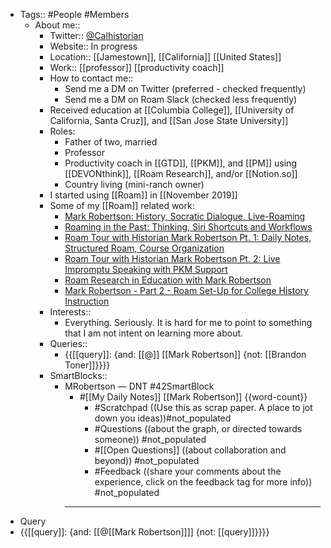 - Tags:: #People #Members
    - About me:: 
        - Twitter:: [@Calhistorian](https://www.twitter.com/calhistorian) 
        - Website:: In progress
        - Location:: [[Jamestown]], [[California]] [[United States]]
        - Work:: [[professor]] [[productivity coach]] 
        - How to contact me::
            - Send me a DM on Twitter (preferred - checked frequently)
            - Send me a DM on Roam Slack (checked less frequently)
        - Received education at [[Columbia College]], [[University of California, Santa Cruz]], and [[San Jose State University]]
        - Roles:
            - Father of two, married
            - Professor
            - Productivity coach in [[GTD]], [[PKM]], and [[PM]] using [[DEVONthink]], [[Roam Research]], and/or [[Notion.so]]
            - Country living (mini-ranch owner)
        - I started using [[Roam]] in [[November 2019]]
        - Some of my [[Roam]] related work:
            - [Mark Robertson: History, Socratic Dialogue, Live-Roaming](https://www.buzzsprout.com/1194506/4875515)
            - [Roaming in the Past: Thinking, Siri Shortcuts and Workflows](https://www.roambrain.com/roaming-in-the-past/)
            - [Roam Tour with Historian Mark Robertson Pt. 1: Daily Notes, Structured Roam, Course Organization](https://youtu.be/O3Chd8ECy2A)
            - [Roam Tour with Historian Mark Robertson Pt. 2: Live Impromptu Speaking with PKM Support](https://youtu.be/cO_z04mfG90)
            - [Roam Research in Education with Mark Robertson](https://youtu.be/bSbuOPgHL3E)
            - [Mark Robertson - Part 2 - Roam Set-Up for College History Instruction](https://youtu.be/_QJ6Nt2r_xg)
        - Interests::
            - Everything. Seriously. It is hard for me to point to something that I am not intent on learning more about. 
        - Queries::
            - {{[[query]]: {and: [[@]] [[Mark Robertson]] {not: [[Brandon Toner]]}}}}
        - SmartBlocks::
            - MRobertson — DNT #42SmartBlock
                - #[[My Daily Notes]] [[Mark Robertson]] {{word-count}}
                    - #Scratchpad ((Use this as scrap paper. A place to jot down you ideas))#not_populated
                    - #Questions ((about the graph, or directed towards someone)) #not_populated
                    - #[[Open Questions]] ((about collaboration and beyond)) #not_populated
                    - #Feedback ((share your comments about the experience, click on the feedback tag for more info)) #not_populated
                - ---
- Query
- {{[[query]]: {and: [[@[[Mark Robertson]]]] {not: [[query]]}}}}
